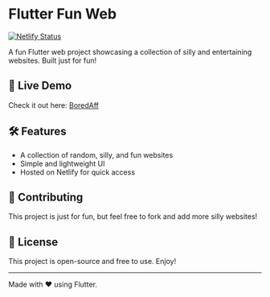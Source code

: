 # Flutter Fun Web

[![Netlify Status](https://api.netlify.com/api/v1/badges/fbfd949c-ccb5-4a72-af34-2d515c860d3b/deploy-status)](https://app.netlify.com/sites/boredaff/deploys)

A fun Flutter web project showcasing a collection of silly and entertaining websites. Built just for fun!

## 🚀 Live Demo
Check it out here: [BoredAff](https://boredaff.netlify.app)

## 🛠️ Features
- A collection of random, silly, and fun websites
- Simple and lightweight UI
- Hosted on Netlify for quick access

## 🎉 Contributing
This project is just for fun, but feel free to fork and add more silly websites!

## 📄 License
This project is open-source and free to use. Enjoy!

---
Made with ❤️ using Flutter.


